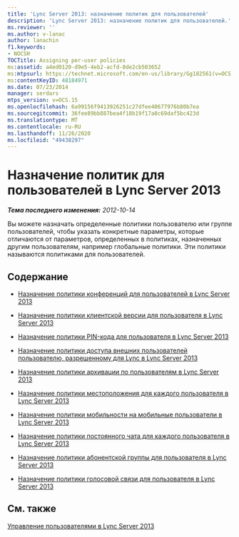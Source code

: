 ```yaml
---
title: 'Lync Server 2013: назначение политик для пользователей'
description: 'Lync Server 2013: назначение политик для пользователей.'
ms.reviewer: ''
ms.author: v-lanac
author: lanachin
f1.keywords:
- NOCSH
TOCTitle: Assigning per-user policies
ms:assetid: a4ed0120-d9e5-4eb2-acfd-8de2cb503652
ms:mtpsurl: https://technet.microsoft.com/en-us/library/Gg182561(v=OCS.15)
ms:contentKeyID: 48184971
ms.date: 07/23/2014
manager: serdars
mtps_version: v=OCS.15
ms.openlocfilehash: 6a99156f9413926251c27dfee40677976b80b7ea
ms.sourcegitcommit: 36fee89bb887bea4f18b19f17a8c69daf5bc423d
ms.translationtype: MT
ms.contentlocale: ru-RU
ms.lasthandoff: 11/26/2020
ms.locfileid: "49438297"
---
```

# <a name="assigning-per-user-policies-in-lync-server-2013"></a>Назначение политик для пользователей в Lync Server 2013

<div data-xmlns="http://www.w3.org/1999/xhtml">

<div class="topic" data-xmlns="http://www.w3.org/1999/xhtml" data-msxsl="urn:schemas-microsoft-com:xslt" data-cs="https://msdn.microsoft.com/">

<div data-asp="https://msdn2.microsoft.com/asp">



</div>

<div id="mainSection">

<div id="mainBody">

<span> </span>

_**Тема последнего изменения:** 2012-10-14_

Вы можете назначать определенные политики пользователю или группе пользователей, чтобы указать конкретные параметры, которые отличаются от параметров, определенных в политиках, назначенных другим пользователям, например глобальные политики. Эти политики называются политиками для пользователей.

<div>

## <a name="in-this-section"></a>Содержание

  - [Назначение политики конференций для пользователей в Lync Server 2013](lync-server-2013-assign-a-per-user-conferencing-policy.md)

  - [Назначение политики клиентской версии для пользователя в Lync Server 2013](lync-server-2013-assign-a-per-user-client-version-policy.md)

  - [Назначение политики PIN-кода для пользователя в Lync Server 2013](lync-server-2013-assign-a-per-user-pin-policy.md)

  - [Назначение политики доступа внешних пользователей пользователю, разрешенному для Lync в Lync Server 2013](lync-server-2013-assign-an-external-user-access-policy-to-a-lync-enabled-user.md)

  - [Назначение политики архивации по пользователям в Lync Server 2013](lync-server-2013-assign-a-per-user-archiving-policy.md)

  - [Назначение политики местоположения для каждого пользователя в Lync Server 2013](lync-server-2013-assign-a-per-user-location-policy.md)

  - [Назначение политики мобильности на мобильные пользователи в Lync Server 2013](lync-server-2013-assign-a-per-user-mobility-policy.md)

  - [Назначение политики постоянного чата для каждого пользователя в Lync Server 2013](lync-server-2013-assign-a-per-user-persistent-chat-policy.md)

  - [Назначение политики абонентской группы для пользователя в Lync Server 2013](lync-server-2013-assign-a-per-user-dial-plan-policy.md)

  - [Назначение политики голосовой связи для пользователя в Lync Server 2013](lync-server-2013-assign-a-per-user-voice-policy.md)

</div>

<div>

## <a name="see-also"></a>См. также


[Управление пользователями в Lync Server 2013](lync-server-2013-managing-users-in-lync-server.md)  
  

</div>

</div>

<span> </span>

</div>

</div>

</div>

